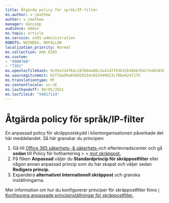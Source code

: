 ```yaml
---
title: Åtgärda policy för språk/IP-filter
ms.author: v-jmathew
author: v-jmathew
manager: dansimp
audience: Admin
ms.topic: article
ms.service: o365-administration
ROBOTS: NOINDEX, NOFOLLOW
localization_priority: Normal
ms.collection: Adm_O365
ms.custom:
- "9000760"
- "7391"
ms.openlocfilehash: 9c95e224f64c287b04a98c2a41d7f83b32b386b7641fe483030fa8cc931855a8
ms.sourcegitcommit: b5f7da89a650d2915dc652449623c78be6247175
ms.translationtype: MT
ms.contentlocale: sv-SE
ms.lasthandoff: 08/05/2021
ms.locfileid: "54017114"
---
```

# <a name="fix-languageip-filter-policy"></a>Åtgärda policy för språk/IP-filter

En anpassad policy för skräppostskydd i klientorganisationen påverkade det här meddelandet. Så här granskar du principen:

1. Gå till [Office 365 säkerhets- & säkerhets-](https://go.microsoft.com/fwlink/p/?linkid=2077143)och efterlevnadscenter och gå **sedan** till Policy för hothantering  >    >  [mot skräppost.](https://go.microsoft.com/fwlink/?linkid=2101518)
2. På fliken **Anpassad** väljer du **Standardprincip för skräppostfilter** eller någon annan anpassad princip som du har skapat och väljer sedan **Redigera princip.**
3. Expandera **alternativet Internationell skräppost** och granska inställningarna.

Mer information om hur du konfigurerar principer för skräppostfilter finns [i Konfigurera anpassade principinställningar för skräppostfilter.](https://go.microsoft.com/fwlink/?linkid=2101054)
